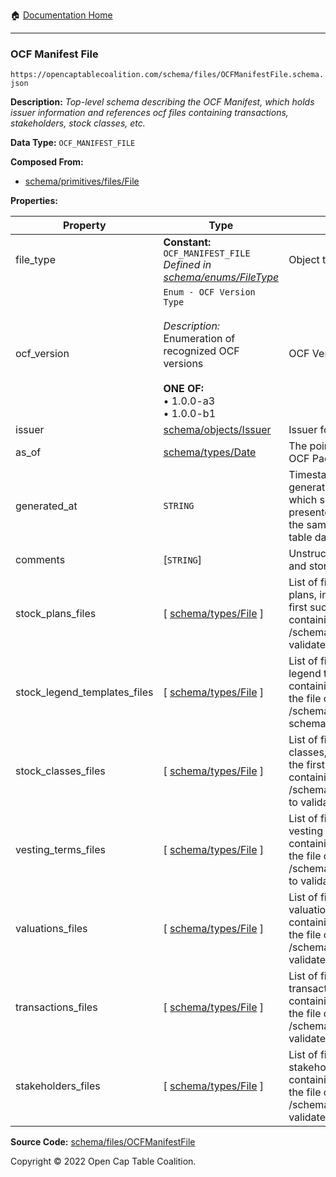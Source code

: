 :house: [Documentation Home](../../../)

---

### OCF Manifest File

`https://opencaptablecoalition.com/schema/files/OCFManifestFile.schema.json`

**Description:** _Top-level schema describing the OCF Manifest, which holds issuer information and references ocf files containing transactions, stakeholders, stock classes, etc._

**Data Type:** `OCF_MANIFEST_FILE`

**Composed From:**

- [schema/primitives/files/File](../../../../schema/primitives/files/File.md)

**Properties:**

| Property                     | Type                                                                                                                                                    | Description                                                                                                                                                                                                                                              | Required   |
| ---------------------------- | ------------------------------------------------------------------------------------------------------------------------------------------------------- | -------------------------------------------------------------------------------------------------------------------------------------------------------------------------------------------------------------------------------------------------------- | ---------- |
| file_type                    | **Constant:** `OCF_MANIFEST_FILE`</br>_Defined in [schema/enums/FileType](../../../schema/enums/FileType.md)_                                           | Object type field                                                                                                                                                                                                                                        | `REQUIRED` |
| ocf_version                  | `Enum - OCF Version Type`</br></br>_Description:_ Enumeration of recognized OCF versions</br></br>**ONE OF:** </br>&bull; 1.0.0-a3 </br>&bull; 1.0.0-b1 | OCF Version Identifier                                                                                                                                                                                                                                   | `REQUIRED` |
| issuer                       | [schema/objects/Issuer](../../../schema/objects/Issuer.md)                                                                                              | Issuer for the cap table                                                                                                                                                                                                                                 | `REQUIRED` |
| as_of                        | [schema/types/Date](../../../schema/types/Date.md)                                                                                                      | The point-in-time represented by this OCF Package                                                                                                                                                                                                        | `REQUIRED` |
| generated_at                 | `STRING`                                                                                                                                                | Timestamp of when the package was generated. Useful when determining which set of data is most up-to-date, if presented with two packages that have the same `as_of` date, but different cap table data.                                                 | `REQUIRED` |
| comments                     | [`STRING`]                                                                                                                                              | Unstructured text comments related to and stored for the cap table                                                                                                                                                                                       | -          |
| stock_plans_files            | [ [schema/types/File](../../../schema/types/File.md) ]                                                                                                  | List of files containing lists of issuer stock plans, indexed from the file containing the first such object created to the file containing the last (See separate /schema/files/stock_plans_file schema to validate loaded files)                       | `REQUIRED` |
| stock_legend_templates_files | [ [schema/types/File](../../../schema/types/File.md) ]                                                                                                  | List of files containing lists of issuer stock legend templates, indexed from the file containing the first such object created to the file containing the last (See separate /schema/files/stock_legend_templates_file schema to validate loaded files) | `REQUIRED` |
| stock_classes_files          | [ [schema/types/File](../../../schema/types/File.md) ]                                                                                                  | List of files containing lists of issuer stock classes, indexed from the file containing the first such object created to the file containing the last (See separate /schema/files/stock_classes_file schema to validate loaded files)                   | `REQUIRED` |
| vesting_terms_files          | [ [schema/types/File](../../../schema/types/File.md) ]                                                                                                  | List of files containing lists of issuer vesting terms, indexed from the file containing the first such object created to the file containing the last (See separate /schema/files/vesting_terms_file schema to validate loaded files)                   | `REQUIRED` |
| valuations_files             | [ [schema/types/File](../../../schema/types/File.md) ]                                                                                                  | List of files containing lists of issuer valuations, indexed from the file containing the first such object created to the file containing the last (See separate /schema/files/valuations_file schema to validate loaded files)                         | `REQUIRED` |
| transactions_files           | [ [schema/types/File](../../../schema/types/File.md) ]                                                                                                  | List of files containing lists of issuer transactions, indexed from the file containing the first such object created to the file containing the last (See separate /schema/files/transactions_file schema to validate loaded files)                     | `REQUIRED` |
| stakeholders_files           | [ [schema/types/File](../../../schema/types/File.md) ]                                                                                                  | List of files containing lists of issuer stakeholders, indexed from the file containing the first such object created to the file containing the last (See separate /schema/files/stakeholders_file schema to validate loaded files)                     | `REQUIRED` |

**Source Code:** [schema/files/OCFManifestFile](../../../schema/files/OCFManifestFile.schema.json)

Copyright © 2022 Open Cap Table Coalition.

